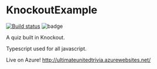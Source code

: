 # KnockoutExample

[![Build status](https://ci.appveyor.com/api/projects/status/fn4xhxv8qgdmyqjd?svg=true)](https://ci.appveyor.com/project/alexlogan-io/knockoutexample) <img id="badge" src="https://david-dm.org/alexlogan-io/KnockoutExample.svg" alt="badge" class="">

A quiz built in Knockout.

Typescript used for all javascript. 

Live on Azure! http://ultimateunitedtrivia.azurewebsites.net/
